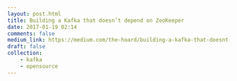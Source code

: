 ```yaml
---
layout: post.html
title: Building a Kafka that doesn’t depend on ZooKeeper
date: 2017-01-19 02:14
comments: false
medium_link: https://medium.com/the-hoard/building-a-kafka-that-doesnt-depend-on-zookeeper-2c4701b6e961#.ocjt2bm7t
draft: false
collection:
    - kafka
    - opensource
---
```

